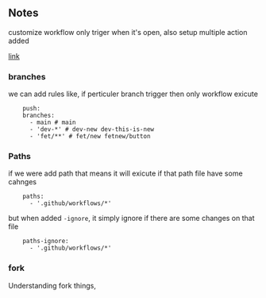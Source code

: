 ## Notes

customize workflow only triger when it's open, also setup multiple action added

[link](https://docs.github.com/en/actions/using-workflows/events-that-trigger-workflows)


### branches

we can add rules like, if perticuler branch trigger then only workflow exicute

```
    push:
    branches:
      - main # main
      - 'dev-*' # dev-new dev-this-is-new
      - 'fet/**' # fet/new fetnew/button
```


### Paths

if we were add path that means it will exicute if that path file have some cahnges

```
    paths:
      - '.github/workflows/*'
```

but when added `-ignore`, it simply ignore if there are some changes on that file

```
    paths-ignore:
      - '.github/workflows/*'
```

### fork

Understanding fork things, 
